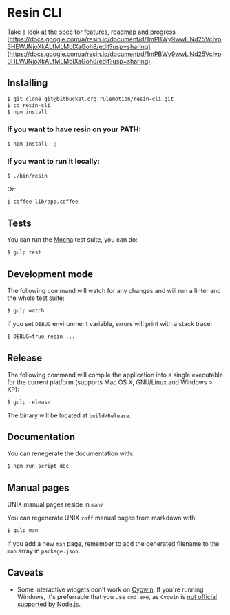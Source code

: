 # Resin CLI

Take a look at the spec for features, roadmap and progress [https://docs.google.com/a/resin.io/document/d/1mPBWy9wwLiNd25VcIvp3HEWJNjoXkALfMLMblXaGoh8/edit?usp=sharing](https://docs.google.com/a/resin.io/document/d/1mPBWy9wwLiNd25VcIvp3HEWJNjoXkALfMLMblXaGoh8/edit?usp=sharing).

## Installing

```sh
$ git clone git@bitbucket.org:rulemotion/resin-cli.git
$ cd resin-cli
$ npm install
```

### If you want to have resin on your PATH:

```sh
$ npm install -g
```

### If you want to run it locally:

```sh
$ ./bin/resin
```

Or:

```sh
$ coffee lib/app.coffee
```

## Tests

You can run the [Mocha](http://mochajs.org/) test suite, you can do:

```sh
$ gulp test
```

## Development mode

The following command will watch for any changes and will run a linter and the whole test suite:

```sh
$ gulp watch
```

If you set `DEBUG` environment variable, errors will print with a stack trace:

```sh
$ DEBUG=true resin ...
```

## Release

The following command will compile the application into a single executable for the current platform (supports Mac OS X, GNU/Linux and Windows > XP):

```sh
$ gulp release
```

The binary will be located at `build/Release`.

## Documentation

You can renegerate the documentation with:

```sh
$ npm run-script doc
```

## Manual pages

UNIX manual pages reside in `man/`

You can regenerate UNIX `roff` manual pages from markdown with:

```sh
$ gulp man
```

If you add a new `man` page, remember to add the generated filename to the `man` array in `package.json`.

## Caveats

- Some interactive widgets don't work on [Cygwin](https://cygwin.com/). If you're running Windows, it's preferrable that you use `cmd.exe`, as `Cygwin` is [not official supported by Node.js](https://github.com/chjj/blessed/issues/56#issuecomment-42671945).
